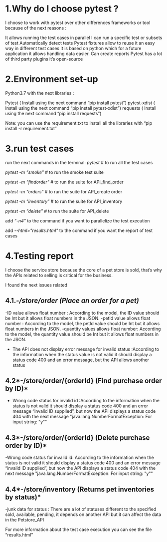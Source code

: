 # 1.**Why do I choose pytest ?**

I choose to work with pytest over other differences frameworks or tool because of the next reasons :

It allows running the test cases in parallel
I can run a specific test or subsets of test
Automatically detect tests
Pytest fixtures allow to reuse it an easy way in different test cases
It is based on python which for a future application it allows handling data easier.
Can create reports
Pytest has a lot of third party plugins
it’s open-source


# 2.**Environment set-up**

Python3.7 with the next libraries :

Pytest ( Install using the next command “pip install pytest”)
pytest-xdist ( Install using the next command “pip install pytest-xdist”)
requests ( Install using the next command “pip install requests”)

Note: you can use the requirement.txt to install all the libraries with 
“pip install -r requirement.txt”


# 3.**run test cases**

run the next commands in the terminal:
*pytest* # to run all the test cases 

*pytest -m "smoke"* # to run the smoke test suite

*pytest -m "findorder"* # to run the suite for API_find_order

*pytest -m "orders"* # to run the suite for API_create order

*pytest -m "inventory"* # to run the suite for API_inventory

*pytest -m "delete"* # to run the suite for API_delete


add *“-n4”* to the command if you want to parallelize the test execution

add *--html="results.html"* to the command if you want the report of test cases

# 4.**Testing report**

I choose the service store because the core of a pet store is sold, that’s why the APIs related to selling is critical for the business.

I found the next issues related

## 4.1.*-/store/order (Place an order for a pet)*

-ID value allows float number : According to the model, the ID value should be Int but it allows float numbers in the JSON.
-petId value allows float number : According to the model, the petId value should be Int but it allows float numbers in the JSON.
-quantity values allows float number: According to the model, the quantity value should be Int but it allows float numbers in the JSON.
- The API does not display error message for invalid status :According to the information when the status value is not valid it should display a status code 400 and an error message, but the API allows another status 

## 4.2*-/store/order/{orderId} (Find purchase order by ID)*

- Wrong code status for invalid id :According to the information when the status is not valid it should display a status code 400 and an error message “invalid ID supplied”, but now the API displays a status code 404 with the next message "java.lang.NumberFormatException: For input string: \"y\""


## 4.3*-/store/order/{orderId} (Delete purchase order by ID)*

-Wrong code status for invalid id: According to the information when the status is not valid it should display a status code 400 and an error message “invalid ID supplied”, but now the API displays a status code 404 with the next message "java.lang.NumberFormatException: For input string: \"y\""

## 4.4*-/store/inventory (Returns pet inventories by status)*

-junk data for status : There are a lot of statuses different to the specified sold, available, pending, it depends on another API but it can affect the data in the Petstore_API


For more information about the test case execution you can see the file “results.html”
